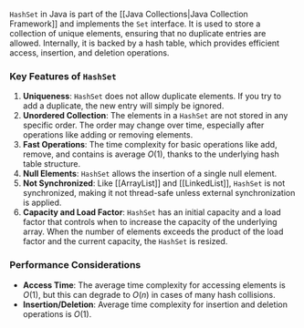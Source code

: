 `HashSet` in Java is part of the [[Java Collections|Java Collection Framework]] and implements the `Set` interface. 
It is used to store a collection of unique elements, ensuring that no duplicate entries are allowed. Internally, it is backed by a hash table, which provides efficient access, insertion, and deletion operations.
### Key Features of `HashSet`
1. **Uniqueness**: `HashSet` does not allow duplicate elements. If you try to add a duplicate, the new entry will simply be ignored.
2. **Unordered Collection**: The elements in a `HashSet` are not stored in any specific order. The order may change over time, especially after operations like adding or removing elements.
3. **Fast Operations**: The time complexity for basic operations like add, remove, and contains is average $O(1)$, thanks to the underlying hash table structure.
4. **Null Elements**: `HashSet` allows the insertion of a single null element.
5. **Not Synchronized**: Like [[ArrayList]] and [[LinkedList]], `HashSet` is not synchronized, making it not thread-safe unless external synchronization is applied.
6. **Capacity and Load Factor**: `HashSet` has an initial capacity and a load factor that controls when to increase the capacity of the underlying array. When the number of elements exceeds the product of the load factor and the current capacity, the `HashSet` is resized.
### Performance Considerations
- **Access Time**: The average time complexity for accessing elements is $O(1)$, but this can degrade to $O(n)$ in cases of many hash collisions.
- **Insertion/Deletion**: Average time complexity for insertion and deletion operations is $O(1)$.